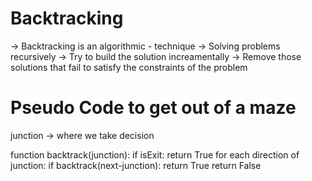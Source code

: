 # Backtracking

-> Backtracking is an algorithmic - technique
-> Solving problems recursively
-> Try to build the solution increamentally
-> Remove those solutions that fail to satisfy the constraints of the problem


# Pseudo Code to get out of a maze

junction -> where we take decision

function backtrack(junction):
    if isExit:
        return True
    for each direction of junction:
        if backtrack(next-junction):
            return True
    return False